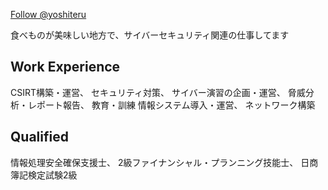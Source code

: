 <a href="https://twitter.com/yoshiteru?ref_src=twsrc%5Etfw" class="twitter-follow-button" data-show-count="false">Follow @yoshiteru</a><script async src="https://platform.twitter.com/widgets.js" charset="utf-8"></script>

食べものが美味しい地方で、サイバーセキュリティ関連の仕事してます

## Work Experience
CSIRT構築・運営、
セキュリティ対策、
サイバー演習の企画・運営、
脅威分析・レポート報告、
教育・訓練
情報システム導入・運営、
ネットワーク構築

## Qualified
情報処理安全確保支援士、
2級ファイナンシャル・プランニング技能士、
日商簿記検定試験2級
